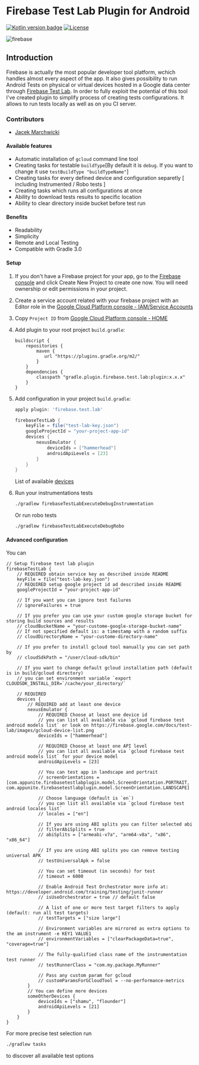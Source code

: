 # Firebase Test Lab Plugin for Android
[![Kotlin version badge](https://img.shields.io/badge/kotlin-1.1.60-blue.svg)](http://kotlinlang.org/)
[![License](https://img.shields.io/crates/l/rustc-serialize.svg)](https://github.com/piotrmadry/FirebaseTestLab-Android/blob/master/LICENSE)

![firebase](https://i.ytimg.com/vi/4_ZEEX1x17k/maxresdefault.jpg)

## Introduction
Firebase is actually the most popular developer tool platform, wchich handles almost every aspect of the app. It also gives possibility to run Android Tests on physical or virtual devices hosted in a Google data center through [Firebase Test Lab](https://firebase.google.com/docs/test-lab/). In order to fully exploit the potential of this tool I've created plugin to simplify process of creating tests configurations. It allows to run tests locally as well as on you CI server.

### Contributors
- [Jacek Marchwicki](https://github.com/jacek-marchwicki)

#### Available features
- Automatic installation of `gcloud` command line tool
- Creating tasks for testable `buildType`[By default it is `debug`. If you want to change it use `testBuildType "buildTypeName"`]
- Creating tasks for every defined device and configuration separetly [ including Instrumented / Robo tests ]
- Creating tasks which runs all configurations at once
- Ability to download tests results to specific location
- Ability to clear directory inside bucket before test run

#### Benefits
- Readability
- Simplicity
- Remote and Local Testing
- Compatible with Gradle 3.0 

#### Setup 

1. If you don't have a Firebase project for your app, go to the [Firebase console](https://console.firebase.google.com/) and click Create New Project to create one now. You will need ownership or edit permissions in your project.
2. Create a service account related with your firebase project with an Editor role in the [Google Cloud Platform console - IAM/Service Accounts](https://console.cloud.google.com/iam-admin/serviceaccounts/)
3. Copy `Project ID` from [Google Cloud Platform console - HOME](https://console.cloud.google.com/home)
4. Add plugin to your root project `build.gradle`:
   ```grovy
   buildscript {
       repositories {
           maven {
              url "https://plugins.gradle.org/m2/"
           }
       }
       dependencies {
           classpath "gradle.plugin.firebase.test.lab:plugin:x.x.x"
       }
   }
   ```
5. Add configuration in your project `build.gradle`:
    ```groovy
    apply plugin: 'firebase.test.lab'
 
    firebaseTestLab {
        keyFile = file("test-lab-key.json")
        googleProjectId = "your-project-app-id"
        devices {
            nexusEmulator {
                deviceIds = ["hammerhead"]
                androidApiLevels = [23]
            }
        }
    }
    ```
    List of available [devices](https://firebase.google.com/docs/test-lab/images/gcloud-device-list.png)
6. Run your instrumentations tests
    
    ```bash
    ./gradlew firebaseTestLabExecuteDebugInstrumentation
    ```
    
    Or run robo tests
    
    ```bash
    ./gradlew firebaseTestLabExecuteDebugRobo 
    ```

#### Advanced configuration

You can 
``` Goovy
// Setup firebase test lab plugin
firebaseTestLab {
    // REQUIRED obtain service key as described inside README
    keyFile = file("test-lab-key.json")
    // REQUIRED setup google project id ad described inside README
    googleProjectId = "your-project-app-id"

    // If you want you can ignore test failures
    // ignoreFailures = true

    // If you prefer you can use your custom google storage bucket for storing build sources and results
    // cloudBucketName = "your-custome-google-storage-bucket-name"
    // If not specified default is: a timestamp with a random suffix
    // cloudDirectoryName = "your-custome-directory-name"

    // If you prefer to install gcloud tool manually you can set path by
    // cloudSdkPath = "/user/cloud-sdk/bin"

    // If you want to change default gcloud installation path (default is in build/gcloud directory)
    // you can set environment variable `export CLOUDSDK_INSTALL_DIR=`/cache/your_directory/`

    // REQUIRED
    devices {
        // REQUIRED add at least one device
        nexusEmulator {
            // REQUIRED Choose at least one device id
            // you can list all available via `gcloud firebase test android models list` or look on https://firebase.google.com/docs/test-lab/images/gcloud-device-list.png
            deviceIds = ["hammerhead"]

            // REQUIRED Choose at least one API level
            // you can list all available via `gcloud firebase test android models list` for your device model
            androidApiLevels = [23]

            // You can test app in landscape and portrait
            // screenOrientations = [com.appunite.firebasetestlabplugin.model.ScreenOrientation.PORTRAIT, com.appunite.firebasetestlabplugin.model.ScreenOrientation.LANDSCAPE]

            // Choose language (default is `en`)
            // you can list all available via `gcloud firebase test android locales list`
            // locales = ["en"]

            // If you are using ABI splits you can filter selected abi
            // filterAbiSplits = true
            // abiSplits = ["armeabi-v7a", "arm64-v8a", "x86", "x86_64"]

            // If you are using ABI splits you can remove testing universal APK
            // testUniversalApk = false

            // You can set timeout (in seconds) for test
            // timeout = 6000

            // Enable Android Test Orchestrator more info at: https://developer.android.com/training/testing/junit-runner
            // isUseOrchestrator = true // default false

            // A list of one or more test target filters to apply (default: run all test targets)
            // testTargets = ["size large"]

            // Environment variables are mirrored as extra options to the am instrument -e KEY1 VALUE1
            // environmentVariables = ["clearPackageData=true", "coverage=true"]

            // The fully-qualified class name of the instrumentation test runner
            // testRunnerClass = "com.my.package.MyRunner"

            // Pass any custom param for gcloud
            // customParamsForGCloudTool = --no-performance-metrics
        }
        // You can define more devices
        someOtherDevices {
            deviceIds = ["shamu", "flounder"]
            androidApiLevels = [21]
        }
    }
}
```

For more precise test selection run

```bash
./gradlew tasks 
```

to discover all available test options


